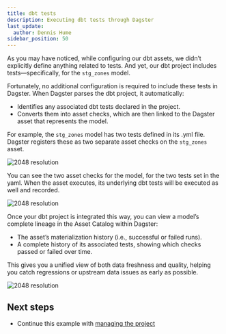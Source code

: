 ```yaml
---
title: dbt tests
description: Executing dbt tests through Dagster
last_update:
  author: Dennis Hume
sidebar_position: 50
---
```


As you may have noticed, while configuring our dbt assets, we didn’t explicitly define anything related to tests. And yet, our dbt project includes tests—specifically, for the `stg_zones` model.

<CodeExample
  path="docs_projects/project_dbt/src/project_dbt/analytics/models/staging/staging.yml"
  language="yaml"
  title="src/project_dbt/analytics/models/staging/staging.yml"
/>

Fortunately, no additional configuration is required to include these tests in Dagster. When Dagster parses the dbt project, it automatically:

* Identifies any associated dbt tests declared in the project.
* Converts them into asset checks, which are then linked to the Dagster asset that represents the model.

For example, the `stg_zones` model has two tests defined in its .yml file. Dagster registers these as two separate asset checks on the `stg_zones` asset.

![2048 resolution](/images/examples/dbt/asset_check.png)

You can see the two asset checks for the model, for the two tests set in the yaml. When the asset executes, its underlying dbt tests will be executed as well and recorded.

![2048 resolution](/images/examples/dbt/asset_check_executed.png)

Once your dbt project is integrated this way, you can view a model’s complete lineage in the Asset Catalog within Dagster:

* The asset’s materialization history (i.e., successful or failed runs).
* A complete history of its associated tests, showing which checks passed or failed over time.

This gives you a unified view of both data freshness and quality, helping you catch regressions or upstream data issues as early as possible.

![2048 resolution](/images/examples/dbt/asset_check_page.png)

## Next steps

- Continue this example with [managing the project](/examples/dbt/managing-the-project)